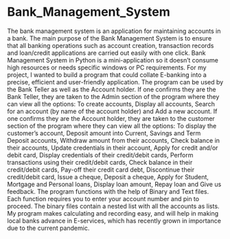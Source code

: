 # Bank_Management_System

The bank management system is an application for maintaining accounts in a bank. The main purpose of the Bank Management System is to ensure that all banking operations such as account creation, transaction records and loan/credit applications are carried out easily with one click. Bank Management System in Python is a mini-application so it doesn’t consume high resources or needs specific windows or PC requirements. 
For my project, I wanted to build a program that could collate E-banking into a precise, efficient and user-friendly application. The program can be used by the Bank Teller as well as the Account holder. If one confirms they are the Bank Teller, they are taken to the Admin section of the program where they can view all the options: To create accounts, Display all accounts, Search for an account (by name of the account holder) and Add a new account. If one confirms they are the Account holder, they are taken to the customer section of the program where they can view all the options: To display the customer’s account, Deposit amount into Current, Savings and Term Deposit accounts, Withdraw amount from their accounts, Check balance in their accounts, Update credentials in their account, Apply for credit and/or debit card, Display credentials of their credit/debit cards, Perform transactions using their credit/debit cards, Check balance in their credit/debit cards, Pay-off their credit card debt, Discontinue their credit/debit card, Issue a cheque, Deposit a cheque, Apply for Student, Mortgage and Personal loans, Display loan amount, Repay loan and Give us feedback. The program functions with the help of Binary and Text files. Each function requires you to enter your account number and pin to proceed. The binary files contain a nested list with all the accounts as lists. 
My program makes calculating and recording easy, and will help in making local banks advance in E-services, which has recently grown in importance due to the current pandemic. 
